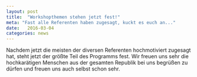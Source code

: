```yaml
---
layout: post
title:  "Workshopthemen stehen jetzt fest!"
meta: "Fast alle Referenten haben zugesagt, kuckt es euch an..."
date:   2016-03-04
categories: news
---
```


Nachdem jetzt die meisten der diversen Referenten hochmotiviert zugesagt hat, steht jetzt der größte Teil des Programms fest. Wir freuen uns sehr die hochkarätigen Menschen aus der gesamten Republik bei uns begrüßen zu dürfen und freuen uns auch selbst schon sehr.
